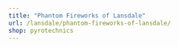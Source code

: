 ```yaml
---
title: "Phantom Fireworks of Lansdale"
url: /lansdale/phantom-fireworks-of-lansdale/
shop: pyrotechnics
---
```

